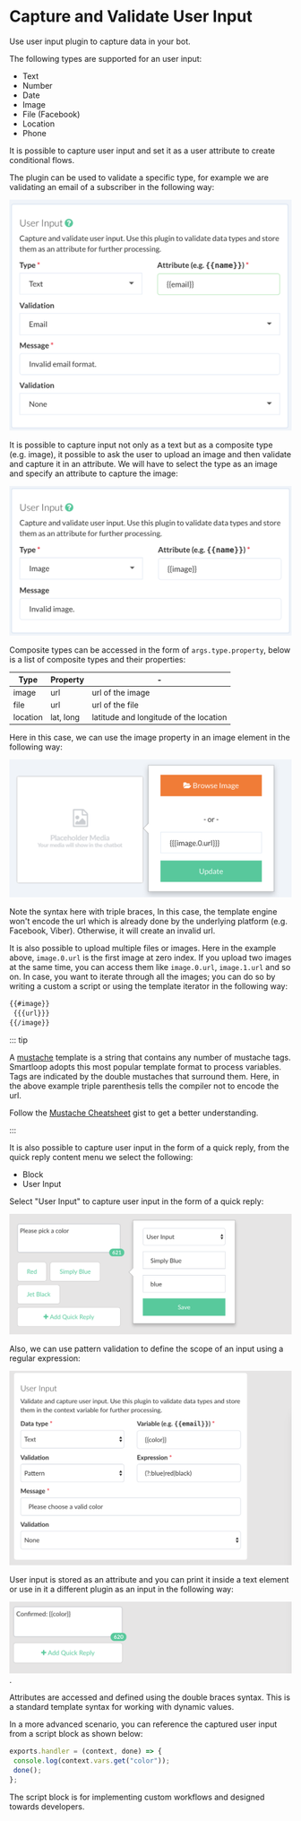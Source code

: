 
# Capture and Validate User Input

Use user input plugin to capture data in your bot. 

The following types are supported for an user input:

* Text
* Number
* Date
* Image
* File (Facebook)
* Location
* Phone

It is possible to capture user input and set it as a user attribute to create conditional flows.

The plugin can be used to validate a specific type, for example we are validating an email of a subscriber in the following way:

![](./capture-email.png)


It is possible to capture input not only as a text but as a composite type (e.g. image), it possible to ask the user to upload an image and then validate and capture it in an attribute. We will have to select the type as an image and specify an attribute to capture the image:

![](./capture-image.png)


Composite types can be accessed in the form of `args.type.property`, below is a list of composite types and their properties:

| Type | Property | - |
| -- | -- | -- |
| image | url | url of the image |
| file | url | url of the file | 
| location | lat, long | latitude and longitude of the location|

Here in this case, we can use the image property in an image element in the following way:

![](./captured-image-property.png)


Note the syntax here with triple braces, In this case, the template engine won't encode the url which is already done by the underlying platform (e.g. Facebook, Viber). Otherwise, it will create an invalid url.

It is also possible to upload multiple files or images. Here in the example above, `image.0.url` is the first image at zero index. If you upload two images at the same time, you can access them like `image.0.url`, `image.1.url` and so on. In case, you want to iterate through all the images; you can do so by writing a custom a script or using the template iterator in the following way:

```html
{{#image}}
 {{{url}}}
{{/image}}
```

::: tip

A [mustache](http://mustache.github.io/) template is a string that contains any number of mustache tags. Smartloop adopts this most popular template format to process variables. Tags are indicated by the double mustaches that surround them. Here, in the above example triple parenthesis tells the compiler not to encode the url.

Follow the [Mustache Cheatsheet](https://gist.github.com/mehfuzh/b18d513b3dc1f2f62d4a10b9bbd33fe1) gist to get a better understanding.

::: 

It is also possible to capture user input in the form of a quick reply, from the quick reply content menu we select the following:

* Block 
* User Input

Select "User Input" to capture user input in the form of a quick reply:

![](./user-input-quick-reply-dialog.png)


Also, we can use pattern validation to define the scope of an input using a regular expression:

![](./user-input-reply.png)


User input is stored as an attribute and you can print it inside a text element or use in it a different plugin as an input in the following way:

![](./user-input-confirm.png).

Attributes are accessed and defined using the double braces syntax. This is a standard template syntax for working with dynamic values.


In a more advanced scenario, you can reference the captured user input from a script block as shown below:

```javascript
exports.handler = (context, done) => {
 console.log(context.vars.get("color"));
 done();
};
```

The script block is for implementing custom workflows and designed towards developers.